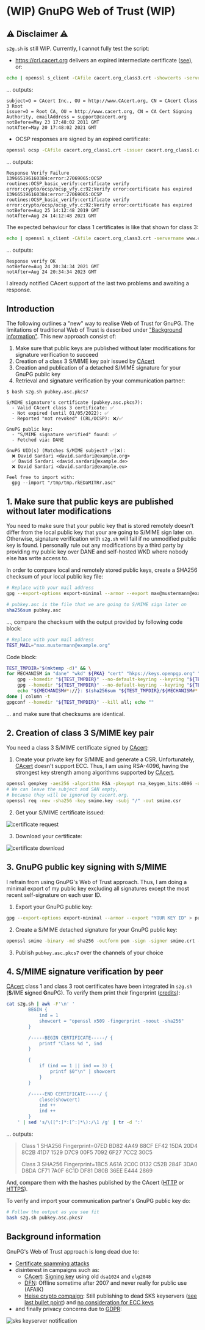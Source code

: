 # (WIP) GnuPG Web of Trust (WIP)

##  ⚠ Disclaimer ⚠

`s2g.sh` is still WIP. Currently, I cannot fully test the script:

- https://crl.cacert.org delivers an expired intermediate certificate ([see](https://www.ssllabs.com/ssltest/analyze.html?d=crl.cacert.org&latest)), or:

```bash
echo | openssl s_client -CAfile cacert.org_class3.crt -showcerts -servername crl.cacert.org -connect crl.cacert.org:443 2>/dev/null | perl -ne '$k++ if /-----BEGIN CERTIFICATE-----/; if(/-----BEGIN CERTIFICATE-----/ .. /-----END CERTIFICATE-----/){print if $k==2}' | openssl x509 -noout -subject -issuer -dates
```

... outputs:

```
subject=O = CAcert Inc., OU = http://www.CAcert.org, CN = CAcert Class 3 Root
issuer=O = Root CA, OU = http://www.cacert.org, CN = CA Cert Signing Authority, emailAddress = support@cacert.org
notBefore=May 23 17:48:02 2011 GMT
notAfter=May 20 17:48:02 2021 GMT
```

- OCSP responses are signed by an expired certificate:

```bash
openssl ocsp -CAfile cacert.org_class1.crt -issuer cacert.org_class1.crt -cert cacert.org_class1.crt -url http://ocsp.cacert.org -text | openssl x509 -dates -noout
```

... outputs:

```
Response Verify Failure
139665196160384:error:27069065:OCSP routines:OCSP_basic_verify:certificate verify error:crypto/ocsp/ocsp_vfy.c:92:Verify error:certificate has expired
139665196160384:error:27069065:OCSP routines:OCSP_basic_verify:certificate verify error:crypto/ocsp/ocsp_vfy.c:92:Verify error:certificate has expired
notBefore=Aug 25 14:12:48 2019 GMT
notAfter=Aug 24 14:12:48 2021 GMT
```

The expected behaviour for class 1 certificates is like that shown for class 3:

```bash
echo | openssl s_client -CAfile cacert.org_class3.crt -servername www.cacert.org -connect www.cacert.org:443 2>/dev/null | openssl x509 | openssl ocsp -CAfile cacert.org_class1.crt -issuer cacert.org_class3.crt -cert - -url http://ocsp.cacert.org -text | openssl x509 -dates -noout
```

... outputs:

```
Response verify OK
notBefore=Aug 24 20:34:34 2021 GMT
notAfter=Aug 24 20:34:34 2023 GMT
```

I already notified CAcert support of the last two problems and awaiting a response.

## Introduction

The following outlines a "new" way to realise Web of Trust for GnuPG. The limitations of traditional Web of Trust is described under ["Background information"](#background-information). This new approach consist of:

1. Make sure that public keys are published without later modifications for signature verification to succeed
2. Creation of a class 3 S/MIME key pair issued by [CAcert](http://www.cacert.org)
3. Creation and publication of a detached S/MIME signature for your GnuPG public key
4. Retrieval and signature verification by your communication partner:

```
$ bash s2g.sh pubkey.asc.pkcs7

S/MIME signature's certificate (pubkey.asc.pkcs7):
  - Valid CAcert class 3 certificate: ✅
  - Not expired (until 01/05/2022): ✅
  - Reported "not revoked" (CRL/OCSP): ❌/✅

GnuPG public key:
  - "S/MIME signature verified" found: ✅
  - Fetched via: DANE

GnuPG UID(s) (Matches S/MIME subject? ✅|❌):
  ❌ David Sardari <david.sardari@example.org>
  ✅ David Sardari <david.sardari@example.de>
  ❌ David Sardari <david.sardari@example.eu>

Feel free to import with:
  gpg --import "/tmp/tmp.rkEDaMITRr.asc"

```

## 1. Make sure that public keys are published without later modifications

You need to make sure that your public key that is stored remotely doesn't differ from the local public key that your are going to S/MIME sign later on. Otherwise, signature verification with `s2g.sh` will fail if no unmodified public key is found. I personally rule out any modifications by a third party by providing my public key over DANE and self-hosted WKD where nobody else has write access to.

In order to compare local and remotely stored public keys, create a SHA256 checksum of your local public key file:

```bash
# Replace with your mail address
gpg --export-options export-minimal --armor --export max@mustermann@example.org > pubkey.asc

# pubkey.asc is the file that we are going to S/MIME sign later on
sha256sum pubkey.asc
```

..., compare the checksum with the output provided by following code block:

```bash
# Replace with your mail address
TEST_MAIL="max.mustermann@example.org"
```

Code block:

```bash
TEST_TMPDIR="$(mktemp -d)" && \
for MECHANISM in "dane" "wkd" ${PKA} "cert" "hkps://keys.openpgp.org" "hkps://keys.mailvelope.com" "hkps://keys.gentoo.org" "hkps://keyserver.ubuntu.com"; do
    gpg --homedir "${TEST_TMPDIR}" --no-default-keyring --keyring "${TEST_TMPDIR}/${MECHANISM#*://}.gpg" --auto-key-locate "clear,${MECHANISM}" --locate-external-key "${TEST_MAIL}" >/dev/null 2>&1 && \
    gpg --homedir "${TEST_TMPDIR}" --no-default-keyring --keyring "${TEST_TMPDIR}/${MECHANISM#*://}.gpg" --export-options export-minimal --armor --export "${TEST_MAIL}" > "${TEST_TMPDIR}/${MECHANISM#*://}.asc" 2>/dev/null && \
    echo "${MECHANISM#*://}: $(sha256sum "${TEST_TMPDIR}/${MECHANISM#*://}.asc")"
done | column -t
gpgconf --homedir "${TEST_TMPDIR}" --kill all; echo ""
```

... and make sure that checksums are identical.

## 2. Creation of class 3 S/MIME key pair

You need a class 3 S/MIME certificate signed by [CAcert](http://www.cacert.org):

1. Create your private key for S/MIME and generate a CSR. Unfortunately, [CAcert](http://www.cacert.org) doesn't support ECC. Thus, I am using RSA-4096, having the strongest key strength among algorithms supported by [CAcert](http://www.cacert.org).

```bash
openssl genpkey -aes256 -algorithm RSA -pkeyopt rsa_keygen_bits:4096 -out smime.key
# We can leave the subject and SAN empty,
# because they will be ignored by cacert.org.
openssl req -new -sha256 -key smime.key -subj "/" -out smime.csr
```

2. Get your S/MIME certificate issued:

![certificate request](assets/certificate_request.png)

3. Download your certificate:

![certificate download](assets/certificate_download.png)

## 3. GnuPG public key signing with S/MIME

I refrain from using GnuPG's Web of Trust approach. Thus, I am doing a minimal export of my public key excluding all signatures except the most recent self-signature on each user ID.

1. Export your GnuPG public key:

```bash
gpg --export-options export-minimal --armor --export "YOUR KEY ID" > pubkey.asc
```

2. Create a S/MIME detached signature for your GnuPG public key:

```bash
openssl smime -binary -md sha256 -outform pem -sign -signer smime.crt -inkey smime.key -in pubkey.asc -out pubkey.asc.pkcs7
```

3. Publish `pubkey.asc.pkcs7` over the channels of your choice

## 4. S/MIME signature verification by peer

[CAcert](http://www.cacert.org) class 1 and class 3 root certificates have been integrated in `s2g.sh` (**S**/IME **s**igned **G**nuPG). To verify them print their fingerprint ([credits](https://kdecherf.com/blog/2015/04/10/show-the-certificate-chain-of-a-local-x509-file/)):

```bash
cat s2g.sh | awk -F'\n' '
        BEGIN {
            ind = 1
            showcert = "openssl x509 -fingerprint -noout -sha256"
        }

        /-----BEGIN CERTIFICATE-----/ {
            printf "Class %d ", ind
        }

        {
            if (ind == 1 || ind == 3) {
                printf $0"\n" | showcert
            }
        }

        /-----END CERTIFICATE-----/ {
            close(showcert)
            ind ++
            ind ++
        }
    ' | sed 's/\([^:]*:[^:]*\):/\1 /g' | tr -d ':'
```

... outputs:

> Class 1 SHA256 Fingerprint=07ED BD82 4A49 88CF EF42 15DA 20D4 8C2B 41D7 1529 D7C9 00F5 7092 6F27 7CC2 30C5
>
> Class 3 SHA256 Fingerprint=1BC5 A61A 2C0C 0132 C52B 284F 3DA0 D8DA CF71 7A0F 6C1D DF81 D80B 36EE E444 2869

And, compare them with the hashes published by the CAcert ([HTTP](http://www.cacert.org/index.php?id=3) or [HTTPS](https://www.cacert.org/index.php?id=3)).

To verify and import your communication partner's GnuPG public key do:

```bash
# Follow the output as you see fit
bash s2g.sh pubkey.asc.pkcs7
```

## Background information

GnuPG's Web of Trust approach is long dead due to:

- [Certificate spamming attacks](https://gist.github.com/rjhansen/67ab921ffb4084c865b3618d6955275f)
- disinterest in campaigns such as:
  - [CAcert](http://www.cacert.org): [Signing key](http://www.cacert.org/index.php?id=3) using old `dsa1024` and `elg2048`
  - [DFN](https://web.archive.org/web/20070613205827/https://www.pki.dfn.de/content/index.php?id=pgp): Offline sometime after 2007 and never really for public use (AFAIK)
  - [Heise crypto compaign](https://www.heise.de/security/dienste/Krypto-Kampagne-2111.html): Still publishing to dead SKS keyservers ([see last bullet point](https://www.heise.de/security/dienste/Wie-kann-ich-mitmachen-474837.html)) and [no consideration for ECC keys](https://www.heise.de/security/dienste/Zertifizierungsantrag-474471.html)
- and finally privacy concerns due to [GDPR](https://en.wikipedia.org/wiki/General_Data_Protection_Regulation):

![sks keyserver notification](assets/sks_keyserver_notification.png)
